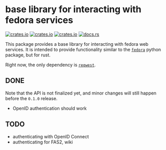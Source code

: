 # base library for interacting with fedora services

[![crates.io](https://img.shields.io/crates/v/fedora.svg)](https://crates.io/crates/fedora/)
[![crates.io](https://img.shields.io/crates/d/fedora.svg)](https://crates.io/crates/fedora/)
[![crates.io](https://img.shields.io/crates/l/fedora.svg)](https://crates.io/crates/fedora/)
[![docs.rs](https://docs.rs/fedora/badge.svg)](https://docs.rs/fedora/)

This package provides a base library for interacting with fedora web services.
It is intended to provide functionality similar to the [`fedora`][fedora.py] python package, but for rust.

[fedora.py]: https://github.com/fedora-infra/python-fedora

Right now, the only dependency is [`reqwest`][reqwest].

[reqwest]: https://github.com/seanmonstar/reqwest


## DONE

Note that the API is not finalized yet, and minor changes will still happen before the `0.1.0` release.

- OpenID authentication should work


## TODO

- authenticating with OpenID Connect
- authenticating for FAS2, wiki

